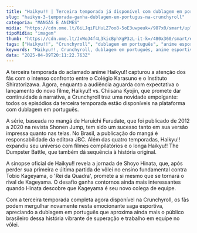 ```yaml
---
title: "Haikyu!! | Terceira temporada já disponível com dublagem em português na Crunchyroll"
slug: "haikyu-3-temporada-ganha-dublagem-em-portugus-na-crunchyroll"
categoria: "MANGÁS E ANIMES"
midia: "https://cdn.ome.lt/6iLJqiFLHuLZ7oo8-5oE3uwpeuk=/987x0/smart/uploads/conteudo/fotos/Haikyu_capa.png"
tipoMidia: "imagem"
thumb: "https://cdn.ome.lt/JxWoJ4f4L3kicBphXgP3zL-it-k=/480x360/smart/extras/conteudos/Haikyu.webp"
tags: ["Haikyu!!", "Crunchyroll", "dublagem em português", "anime esportivo", "vôlei", "Shoyo Hinata", "Tobio Kageyama", "mangá"]
keywords: "Haikyu!!, Crunchyroll, dublagem em português, anime esportivo, vôlei, Shoyo Hinata, Tobio Kageyama, mangá"
data: "2025-04-09T20:11:22.763Z"
---
```


A terceira temporada do aclamado anime Haikyu!! capturou a atenção dos fãs com o intenso confronto entre o Colégio Karasuno e o Instituto Shiratorizawa. Agora, enquanto a audiência aguarda com expectativa o lançamento do novo filme, Haikyu!! vs. Chiisana Kyojin, que promete dar continuidade à narrativa, a Crunchyroll traz uma novidade empolgante: todos os episódios da terceira temporada estão disponíveis na plataforma com dublagem em português.

A série, baseada no mangá de Haruichi Furudate, que foi publicado de 2012 a 2020 na revista Shonen Jump, tem sido um sucesso tanto em sua versão impressa quanto nas telas. No Brasil, a publicação do mangá é responsabilidade da editora JBC. Além das quatro temporadas, Haikyu!! expandiu seu universo com filmes compilatórios e o longa Haikyu!! The Dumpster Battle, que também dá sequência à história original.

A sinopse oficial de Haikyu!! revela a jornada de Shoyo Hinata, que, após perder sua primeira e última partida de vôlei no ensino fundamental contra Tobio Kageyama, o 'Rei da Quadra', promete a si mesmo que se tornará o rival de Kageyama. O desafio ganha contornos ainda mais interessantes quando Hinata descobre que Kageyama é seu novo colega de equipe.

Com a terceira temporada completa agora disponível na Crunchyroll, os fãs podem mergulhar novamente nesta emocionante saga esportiva, apreciando a dublagem em português que aproxima ainda mais o público brasileiro dessa história vibrante de superação e trabalho em equipe no vôlei.